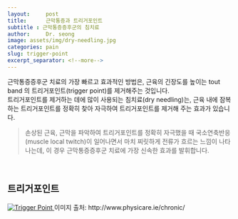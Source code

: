 ```yaml
---
layout:     post
title:      근막통증과 트리거포인트
subtitle : 근막통증증후군의 침치료
author:     Dr. seong
image: assets/img/dry-needling.jpg
categories: pain
slug: trigger-point
excerpt_separator: <!--more-->
---
```

<p>근막통증증후군 치료의 가장 빠르고 효과적인 방법은, 근육의 긴장도를 높이는 tout band 의 트리거포인트(trigger point)를 제거해주는 것입니다.<br>
트리거포인트를 제거하는 데에 많이 사용되는 침치료(dry needling)는, 근육 내에 잠복하는 트리거포인트를 정확히 찾아 자극하여 트리거포인트를 제거해 주는 효과가 있습니다.</p><!--more-->
<blockquote>손상된 근육, 근막을 파악하여 트리거포인트를 정확히 자극했을 때 국소연축반응(muscle local twitch)이 일어나면서 마치 찌릿하게 전류가 흐르는 느낌이 나타나는데, 이 경우 근막통증증후군 치료에 가장 신속한 효과를 발휘합니다.</blockquote>
<br />
<h2 class="section-heading">트리거포인트</h2>
<a href="#">
    <img src="{{ site.baseurl }}/assets/img/dry-needling.jpg" class="img-responsive" alt="Trigger Point">
</a>
<span class="caption text-muted">이미지 출처: http://www.physicare.ie/chronic/</span>
